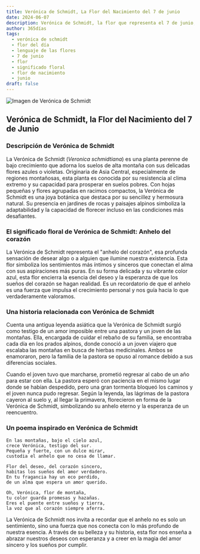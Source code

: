 ```yaml
---
title: Verónica de Schmidt, La Flor del Nacimiento del 7 de junio
date: 2024-06-07
description: Verónica de Schmidt, la flor que representa el 7 de junio, simboliza Anhelo del corazón. Descubre su fascinante historia, significado en el lenguaje de las flores y una poesía que celebra su belleza.
author: 365días
tags:
  - verónica de schmidt
  - flor del día
  - lenguaje de las flores
  - 7 de junio
  - flor
  - significado floral
  - flor de nacimiento
  - junio
draft: false
---
```



![Imagen de Verónica de Schmidt](https://cdn.pixabay.com/photo/2013/07/26/05/45/large-speedwell-167462_640.jpg#center)


## Verónica de Schmidt, la Flor del Nacimiento del 7 de Junio

### Descripción de Verónica de Schmidt

La Verónica de Schmidt (_Veronica schmidtiana_) es una planta perenne de bajo crecimiento que adorna los suelos de alta montaña con sus delicadas flores azules o violetas. Originaria de Asia Central, especialmente de regiones montañosas, esta planta es conocida por su resistencia al clima extremo y su capacidad para prosperar en suelos pobres. Con hojas pequeñas y flores agrupadas en racimos compactos, la Verónica de Schmidt es una joya botánica que destaca por su sencillez y hermosura natural. Su presencia en jardines de rocas y paisajes alpinos simboliza la adaptabilidad y la capacidad de florecer incluso en las condiciones más desafiantes.

### El significado floral de Verónica de Schmidt: Anhelo del corazón

La Verónica de Schmidt representa el "anhelo del corazón", esa profunda sensación de desear algo o a alguien que ilumine nuestra existencia. Esta flor simboliza los sentimientos más íntimos y sinceros que conectan el alma con sus aspiraciones más puras. En su forma delicada y su vibrante color azul, esta flor encierra la esencia del deseo y la esperanza de que los sueños del corazón se hagan realidad. Es un recordatorio de que el anhelo es una fuerza que impulsa el crecimiento personal y nos guía hacia lo que verdaderamente valoramos.

### Una historia relacionada con Verónica de Schmidt

Cuenta una antigua leyenda asiática que la Verónica de Schmidt surgió como testigo de un amor imposible entre una pastora y un joven de las montañas. Ella, encargada de cuidar el rebaño de su familia, se encontraba cada día en los prados alpinos, donde conoció a un joven viajero que escalaba las montañas en busca de hierbas medicinales. Ambos se enamoraron, pero la familia de la pastora se opuso al romance debido a sus diferencias sociales.

Cuando el joven tuvo que marcharse, prometió regresar al cabo de un año para estar con ella. La pastora esperó con paciencia en el mismo lugar donde se habían despedido, pero una gran tormenta bloqueó los caminos y el joven nunca pudo regresar. Según la leyenda, las lágrimas de la pastora cayeron al suelo y, al llegar la primavera, florecieron en forma de la Verónica de Schmidt, simbolizando su anhelo eterno y la esperanza de un reencuentro.

### Un poema inspirado en Verónica de Schmidt

```
En las montañas, bajo el cielo azul,  
crece Verónica, testigo del sur.  
Pequeña y fuerte, con un dulce mirar,  
custodia el anhelo que no cesa de llamar.  

Flor del deseo, del corazón sincero,  
habitas los sueños del amor verdadero.  
En tu fragancia hay un eco perdido,  
de un alma que espera un amor querido.  

Oh, Verónica, flor de montaña,  
tu color guarda promesas y hazañas.  
Eres el puente entre sueños y tierra,  
la voz que al corazón siempre aferra.  
```

La Verónica de Schmidt nos invita a recordar que el anhelo no es solo un sentimiento, sino una fuerza que nos conecta con lo más profundo de nuestra esencia. A través de su belleza y su historia, esta flor nos enseña a abrazar nuestros deseos con esperanza y a creer en la magia del amor sincero y los sueños por cumplir.